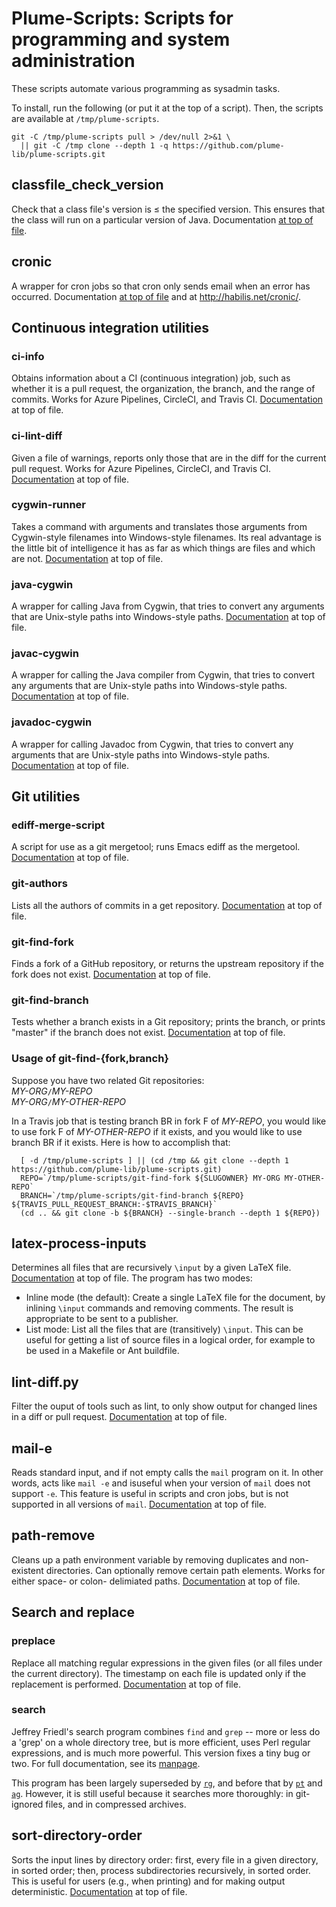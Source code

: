 # Plume-Scripts:  Scripts for programming and system administration #

These scripts automate various programming as sysadmin tasks.

To install, run the following (or put it at the top of a script).
Then, the scripts are available at `/tmp/plume-scripts`.

```
git -C /tmp/plume-scripts pull > /dev/null 2>&1 \
  || git -C /tmp clone --depth 1 -q https://github.com/plume-lib/plume-scripts.git
```


## classfile_check_version

Check that a class file's version is &leq; the specified version.
This ensures that the class will run on a particular version of Java.
Documentation [at top of file](classfile_check_version).


## cronic

A wrapper for cron jobs so that cron only sends
email when an error has occurred.
Documentation [at top of file](cronic) and at http://habilis.net/cronic/.


## Continuous integration utilities

### ci-info

Obtains information about a CI (continuous integration) job, such as
whether it is a pull request, the organization, the branch, and the range
of commits.  Works for Azure Pipelines, CircleCI, and Travis CI.
[Documentation](ci-info) at top of file.

### ci-lint-diff

Given a file of warnings, reports only those that are in the diff for the
current pull request.  Works for Azure Pipelines, CircleCI, and Travis CI.
[Documentation](ci-lint-diff) at top of file.


### cygwin-runner

Takes a command with arguments and translates those arguments from
Cygwin-style filenames into Windows-style filenames.  Its real advantage
is the little bit of intelligence it has as far as which things are files
and which are not.
[Documentation](cygwin-runner) at top of file.

### java-cygwin

A wrapper for calling Java from Cygwin, that tries to convert any
arguments that are Unix-style paths into Windows-style paths.
[Documentation](java-cygwin) at top of file.

### javac-cygwin

A wrapper for calling the Java compiler from Cygwin, that tries to convert any
arguments that are Unix-style paths into Windows-style paths.
[Documentation](javac-cygwin) at top of file.

### javadoc-cygwin

A wrapper for calling Javadoc from Cygwin, that tries to convert any
arguments that are Unix-style paths into Windows-style paths.
[Documentation](javadoc-cygwin) at top of file.


## Git utilities

### ediff-merge-script

A script for use as a git mergetool; runs Emacs ediff as the mergetool.
[Documentation](ediff-merge-script) at top of file.

### git-authors

Lists all the authors of commits in a get repository.
[Documentation](git-authors) at top of file.

### git-find-fork

Finds a fork of a GitHub repository, or returns the upstream repository
if the fork does not exist.
[Documentation](git-find-fork) at top of file.

### git-find-branch

Tests whether a branch exists in a Git repository;
prints the branch, or prints "master" if the branch does not exist.
[Documentation](git-find-branch) at top of file.

### Usage of git-find-{fork,branch}

Suppose you have two related Git repositories:\
  *MY-ORG*`/`*MY-REPO*\
  *MY-ORG*`/`*MY-OTHER-REPO*

In a Travis job that is testing branch BR in fork F of *MY-REPO*,
you would like to use fork F of *MY-OTHER-REPO* if it exists,
and you would like to use branch BR if it exists.
Here is how to accomplish that:

```
  [ -d /tmp/plume-scripts ] || (cd /tmp && git clone --depth 1 https://github.com/plume-lib/plume-scripts.git)
  REPO=`/tmp/plume-scripts/git-find-fork ${SLUGOWNER} MY-ORG MY-OTHER-REPO`
  BRANCH=`/tmp/plume-scripts/git-find-branch ${REPO} ${TRAVIS_PULL_REQUEST_BRANCH:-$TRAVIS_BRANCH}`
  (cd .. && git clone -b ${BRANCH} --single-branch --depth 1 ${REPO})
```


## latex-process-inputs

Determines all files that are recursively `\input` by a given
LaTeX file.
[Documentation](latex-process-inputs) at top of file.
The program has two modes:

 * Inline mode (the default):  Create a single LaTeX file for the document,
   by inlining `\input` commands and removing comments.
   The result is appropriate to be sent to a publisher.
 * List mode: List all the files that are (transitively) `\input`.
   This can be useful for getting a list of source files in a logical order,
   for example to be used in a Makefile or Ant buildfile.


## lint-diff.py

Filter the ouput of tools such as lint, to only show output for changed
lines in a diff or pull request.
[Documentation](lint-diff.py) at top of file.


## mail-e

Reads standard input, and if not empty calls the `mail` program on it.
In other words, acts like `mail -e` and isuseful when your version of `mail` does not support `-e`.
This feature is useful in scripts and cron jobs, but is not supported
in all versions of `mail`.
[Documentation](mail-e)
at top of file.


## path-remove

Cleans up a path environment variable by removing duplicates and
non-existent directories.
Can optionally remove certain path elements.
Works for either space- or colon- delimiated paths.
[Documentation](path-remove) at top of file.


## Search and replace

### preplace

Replace all matching regular expressions in the given files (or all files
under the current directory).  The timestamp on each file is updated only
if the replacement is performed.
[Documentation](preplace) at top of file.


### search

Jeffrey Friedl's search program combines `find` and `grep`
-- more or less do a 'grep' on a whole directory tree, but is more
efficient, uses Perl regular expressions, and is much more powerful.
This version fixes a tiny bug or two.  For full documentation, see its
[manpage](search.manpage).

This program has been largely superseded by
[`rg`](https://github.com/BurntSushi/ripgrep), and before that by
[`pt`](https://github.com/monochromegane/the_platinum_searcher) and
[`ag`](http://geoff.greer.fm/ag/).  However, it is still useful because it
searches more thoroughly:  in git-ignored files, and in compressed
archives.


## sort-directory-order

Sorts the input lines by directory order:  first, every file in a given
directory, in sorted order; then, process subdirectories recursively, in
sorted order. This is useful for users (e.g., when printing) and for making
output deterministic.
[Documentation](sort-directory-order) at top of file.
